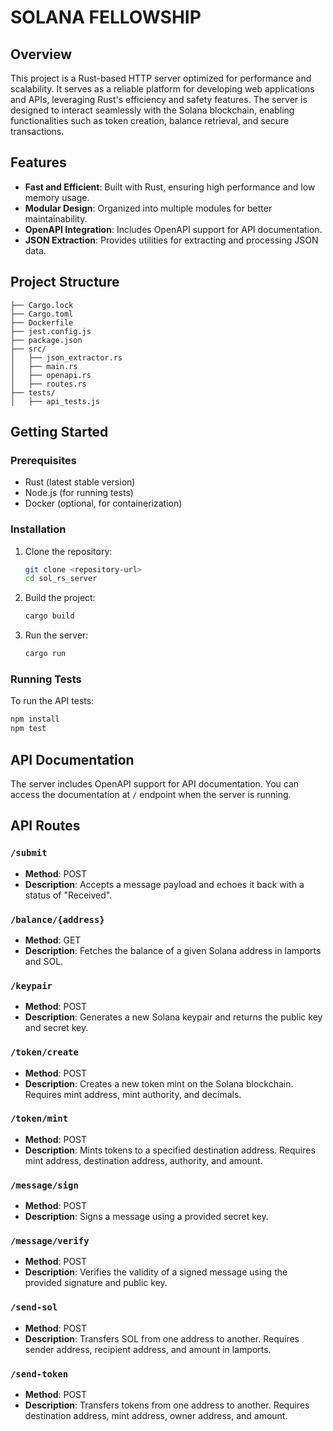 # SOLANA FELLOWSHIP

## Overview
This project is a Rust-based HTTP server optimized for performance and scalability. It serves as a reliable platform for developing web applications and APIs, leveraging Rust's efficiency and safety features. The server is designed to interact seamlessly with the Solana blockchain, enabling functionalities such as token creation, balance retrieval, and secure transactions.

## Features
- **Fast and Efficient**: Built with Rust, ensuring high performance and low memory usage.
- **Modular Design**: Organized into multiple modules for better maintainability.
- **OpenAPI Integration**: Includes OpenAPI support for API documentation.
- **JSON Extraction**: Provides utilities for extracting and processing JSON data.

## Project Structure
```
├── Cargo.lock
├── Cargo.toml
├── Dockerfile
├── jest.config.js
├── package.json
├── src/
│   ├── json_extractor.rs
│   ├── main.rs
│   ├── openapi.rs
│   ├── routes.rs
├── tests/
│   ├── api_tests.js
```

## Getting Started

### Prerequisites
- Rust (latest stable version)
- Node.js (for running tests)
- Docker (optional, for containerization)

### Installation
1. Clone the repository:
   ```bash
   git clone <repository-url>
   cd sol_rs_server
   ```
2. Build the project:
   ```bash
   cargo build
   ```
3. Run the server:
   ```bash
   cargo run
   ```

### Running Tests
To run the API tests:
```bash
npm install
npm test
```

## API Documentation
The server includes OpenAPI support for API documentation. You can access the documentation at `/` endpoint when the server is running.

## API Routes

### `/submit`
- **Method**: POST
- **Description**: Accepts a message payload and echoes it back with a status of "Received".

### `/balance/{address}`
- **Method**: GET
- **Description**: Fetches the balance of a given Solana address in lamports and SOL.

### `/keypair`
- **Method**: POST
- **Description**: Generates a new Solana keypair and returns the public key and secret key.

### `/token/create`
- **Method**: POST
- **Description**: Creates a new token mint on the Solana blockchain. Requires mint address, mint authority, and decimals.

### `/token/mint`
- **Method**: POST
- **Description**: Mints tokens to a specified destination address. Requires mint address, destination address, authority, and amount.

### `/message/sign`
- **Method**: POST
- **Description**: Signs a message using a provided secret key.

### `/message/verify`
- **Method**: POST
- **Description**: Verifies the validity of a signed message using the provided signature and public key.

### `/send-sol`
- **Method**: POST
- **Description**: Transfers SOL from one address to another. Requires sender address, recipient address, and amount in lamports.

### `/send-token`
- **Method**: POST
- **Description**: Transfers tokens from one address to another. Requires destination address, mint address, owner address, and amount.
